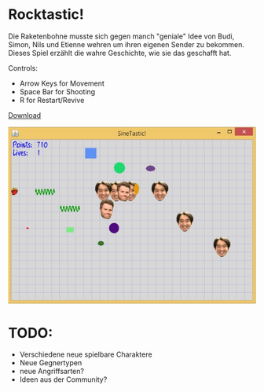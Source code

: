 # Rocktastic!

Die Raketenbohne musste sich gegen manch "geniale" Idee von Budi, Simon, Nils und Etienne wehren um ihren eigenen Sender zu bekommen. Dieses Spiel erzählt die wahre Geschichte, wie sie das geschafft hat.

Controls:

- Arrow Keys for Movement<br>
- Space Bar for Shooting<br>
- R for Restart/Revive

[Download](rocktastic.jar?raw=true)

![Current State](preview.jpg "Current State")

# TODO:

- Verschiedene neue spielbare Charaktere
- Neue Gegnertypen
- neue Angriffsarten?
- Ideen aus der Community?

